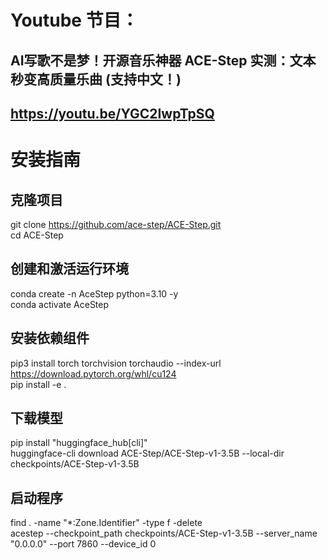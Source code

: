 # Youtube 节目：
## AI写歌不是梦！开源音乐神器 ACE-Step 实测：文本秒变高质量乐曲 (支持中文！) 
## https://youtu.be/YGC2IwpTpSQ

# 安装指南

## 克隆项目
git clone https://github.com/ace-step/ACE-Step.git  
cd ACE-Step  

## 创建和激活运行环境
conda create -n AceStep python=3.10 -y    
conda activate AceStep  

## 安装依赖组件
pip3 install torch torchvision torchaudio --index-url https://download.pytorch.org/whl/cu124  
pip install -e .  

## 下载模型
pip install "huggingface_hub[cli]"  
huggingface-cli download ACE-Step/ACE-Step-v1-3.5B --local-dir checkpoints/ACE-Step-v1-3.5B  

## 启动程序
find . -name "*:Zone.Identifier" -type f -delete  
acestep --checkpoint_path checkpoints/ACE-Step-v1-3.5B --server_name "0.0.0.0" --port 7860 --device_id 0   










 
















